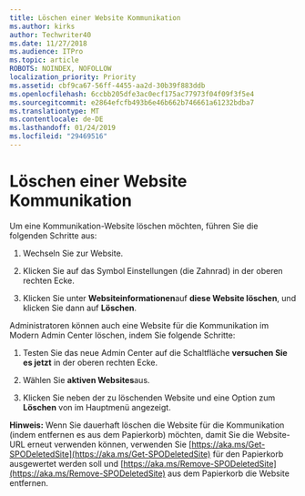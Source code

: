 ```yaml
---
title: Löschen einer Website Kommunikation
ms.author: kirks
author: Techwriter40
ms.date: 11/27/2018
ms.audience: ITPro
ms.topic: article
ROBOTS: NOINDEX, NOFOLLOW
localization_priority: Priority
ms.assetid: cbf9ca67-56ff-4455-aa2d-30b39f883ddb
ms.openlocfilehash: 6ccbb205dfe3ac0ecf175ac77973f04f09f3f5e4
ms.sourcegitcommit: e2864efcfb493b6e46b662b746661a61232bdba7
ms.translationtype: MT
ms.contentlocale: de-DE
ms.lasthandoff: 01/24/2019
ms.locfileid: "29469516"
---
```

# <a name="delete-a-communication-site"></a>Löschen einer Website Kommunikation

Um eine Kommunikation-Website löschen möchten, führen Sie die folgenden Schritte aus: 
  
1. Wechseln Sie zur Website. 
  
2. Klicken Sie auf das Symbol Einstellungen (die Zahnrad) in der oberen rechten Ecke. 
  
3. Klicken Sie unter **Websiteinformationen**auf **diese Website löschen**, und klicken Sie dann auf **Löschen**. 
  
Administratoren können auch eine Website für die Kommunikation im Modern Admin Center löschen, indem Sie folgende Schritte: 
  
1. Testen Sie das neue Admin Center auf die Schaltfläche **versuchen Sie es jetzt** in der oberen rechten Ecke. 
  
2. Wählen Sie **aktiven Websites**aus. 
  
3. Klicken Sie neben der zu löschenden Website und eine Option zum **Löschen** von im Hauptmenü angezeigt. 
  
 **Hinweis:** Wenn Sie dauerhaft löschen die Website für die Kommunikation (indem entfernen es aus dem Papierkorb) möchten, damit Sie die Website-URL erneut verwenden können, verwenden Sie [https://aka.ms/Get-SPODeletedSite](https://aka.ms/Get-SPODeletedSite) für den Papierkorb ausgewertet werden soll und [https://aka.ms/Remove-SPODeletedSite](https://aka.ms/Remove-SPODeletedSite) aus dem Papierkorb die Website entfernen. 
  

